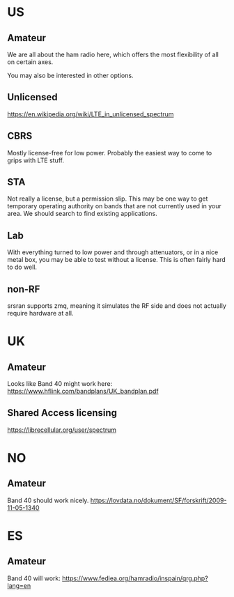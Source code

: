 # US

## Amateur
We are all about the ham radio here, which offers the most flexibility of all on certain axes.

You may also be interested in other options.

## Unlicensed
https://en.wikipedia.org/wiki/LTE_in_unlicensed_spectrum

## CBRS
Mostly license-free for low power. Probably the easiest way to come to grips with LTE stuff.

## STA
Not really a license, but a permission slip. This may be one way to get
temporary operating authority on bands that are not currently used in
your area. We should search to find existing applications.

## Lab
With everything turned to low power and through attenuators, or in a
nice metal box, you may be able to test without a license. This is often fairly hard to do well.

## non-RF
srsran supports zmq, meaning it simulates the RF side and does not actually require hardware at all.

# UK

## Amateur
Looks like Band 40 might work here:
https://www.hflink.com/bandplans/UK_bandplan.pdf
## Shared Access licensing
https://librecellular.org/user/spectrum

# NO
## Amateur
Band 40 should work nicely.
https://lovdata.no/dokument/SF/forskrift/2009-11-05-1340

# ES
## Amateur
Band 40 will work:
https://www.fediea.org/hamradio/inspain/qrg.php?lang=en
